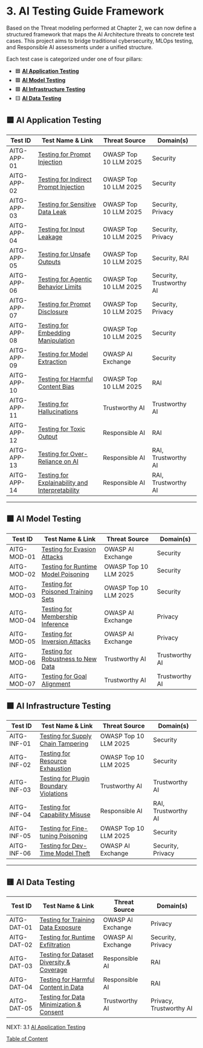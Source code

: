 
# 3. AI Testing Guide Framework

Based on the Threat modeling performed at Chapter 2, we can now define a structured framework that maps the AI Architecture threats to concrete test cases. This project aims to bridge traditional cybersecurity, MLOps testing, and Responsible AI assessments under a unified structure.

Each test case is categorized under one of four pillars:

- 🟦 [**AI Application Testing**](https://github.com/OWASP/www-project-ai-testing-guide/blob/main/Document/content/tests/AI_APPLICATION_TESTING.md)
- 🟪 [**AI Model Testing**](https://github.com/OWASP/www-project-ai-testing-guide/blob/main/Document/content/tests/AI_MODEL_TESTING.md)
- 🟩 [**AI Infrastructure Testing**](https://github.com/OWASP/www-project-ai-testing-guide/blob/main/Document/content/tests/AI_INFRASTRUCTURE_TESTING.md)
- 🟨 [**AI Data Testing**](https://github.com/OWASP/www-project-ai-testing-guide/blob/main/Document/content/tests/AI_DATA_TESTING.md)



## 🟦 AI Application Testing

| Test ID     | Test Name & Link                                                                       | Threat Source           | Domain(s)                             |
|-------------|----------------------------------------------------------------------------------------|-------------------------|---------------------------------------|
| AITG-APP-01 | [Testing for Prompt Injection](https://github.com/OWASP/www-project-ai-testing-guide/blob/main/Document/content/tests/AITG-APP-01_Testing_for_Prompt_Injection.md)             | OWASP Top 10 LLM 2025   | Security                              |
| AITG-APP-02 | [Testing for Indirect Prompt Injection](https://github.com/OWASP/www-project-ai-testing-guide/blob/main/Document/content/tests/AITG-APP-02_Testing_for_Indirect_Prompt_Injection.md)| OWASP Top 10 LLM 2025   | Security                              |
| AITG-APP-03 | [Testing for Sensitive Data Leak](https://github.com/OWASP/www-project-ai-testing-guide/blob/main/Document/content/tests/AITG-APP-03_Testing_for_Sensitive_Data_Leak.md)         | OWASP Top 10 LLM 2025   | Security, Privacy                     |
| AITG-APP-04 | [Testing for Input Leakage](https://github.com/OWASP/www-project-ai-testing-guide/blob/main/Document/content/tests/AITG-APP-04_Testing_for_Input_Leakage.md)                 | OWASP Top 10 LLM 2025   | Security, Privacy                     |
| AITG-APP-05 | [Testing for Unsafe Outputs](https://github.com/OWASP/www-project-ai-testing-guide/blob/main/Document/content/tests/AITG-APP-05_Testing_for_Unsafe_Outputs.md)               | OWASP Top 10 LLM 2025   | Security, RAI                         |
| AITG-APP-06 | [Testing for Agentic Behavior Limits](https://github.com/OWASP/www-project-ai-testing-guide/blob/main/Document/content/tests/AITG-APP-06_Testing_for_Agentic_Behavior_Limits.md)   | OWASP Top 10 LLM 2025   | Security, Trustworthy AI              |
| AITG-APP-07 | [Testing for Prompt Disclosure](https://github.com/OWASP/www-project-ai-testing-guide/blob/main/Document/content/tests/AITG-APP-07_Testing_for_Prompt_Disclosure.md)           | OWASP Top 10 LLM 2025   | Security, Privacy                     |
| AITG-APP-08 | [Testing for Embedding Manipulation](https://github.com/OWASP/www-project-ai-testing-guide/blob/main/Document/content/tests/AITG-APP-08_Testing_for_Embedding_Manipulation.md)     | OWASP Top 10 LLM 2025   | Security                              |
| AITG-APP-09 | [Testing for Model Extraction](https://github.com/OWASP/www-project-ai-testing-guide/blob/main/Document/content/tests/AITG-APP-09_Testing_for_Model_Extraction.md)            | OWASP AI Exchange       | Security                              |
| AITG-APP-10 | [Testing for Harmful Content Bias](https://github.com/OWASP/www-project-ai-testing-guide/blob/main/Document/content/tests/AITG-APP-10_Testing_for_Harmful_Content_Bias.md)       | OWASP Top 10 LLM 2025   | RAI                                   |
| AITG-APP-11 | [Testing for Hallucinations](https://github.com/OWASP/www-project-ai-testing-guide/blob/main/Document/content/tests/AITG-APP-11_Testing_for_Hallucinations.md)              | Trustworthy AI          | Trustworthy AI                        |
| AITG-APP-12 | [Testing for Toxic Output](https://github.com/OWASP/www-project-ai-testing-guide/blob/main/Document/content/tests/AITG-APP-12_Testing_for_Toxic_Output.md)                  | Responsible AI          | RAI                                   |
| AITG-APP-13 | [Testing for Over-Reliance on AI](https://github.com/OWASP/www-project-ai-testing-guide/blob/main/Document/content/tests/AITG-APP-13_Testing_for_Over-Reliance_on_AI.md)         | Responsible AI          | RAI, Trustworthy AI                   |
| AITG-APP-14 | [Testing for Explainability and Interpretability](https://github.com/OWASP/www-project-ai-testing-guide/blob/main/Document/content/tests/AITG-APP-14_Testing_for_Explainability_and_Interpretability.md) | Responsible AI          | RAI, Trustworthy AI                   |

---

## 🟪 AI Model Testing

| Test ID     | Test Name & Link      | Threat Source           | Domain(s) |
|-------------|-----------------------|-------------------------|-----------|
| AITG-MOD-01 | [Testing for Evasion Attacks](https://github.com/OWASP/www-project-ai-testing-guide/blob/main/Document/content/tests/AITG-MOD-01_Testing_for_Evasion_Attacks.md) | OWASP AI Exchange       | Security |
| AITG-MOD-02 | [Testing for Runtime Model Poisoning](https://github.com/OWASP/www-project-ai-testing-guide/blob/main/Document/content/tests/AITG-MOD-02_Testing_for_Runtime_Model_Poisoning.md) | OWASP Top 10 LLM 2025   | Security |
| AITG-MOD-03 | [Testing for Poisoned Training Sets](https://github.com/OWASP/www-project-ai-testing-guide/blob/main/Document/content/tests/AITG-MOD-03_Testing_for_Poisoned_Training_Sets.md) | OWASP Top 10 LLM 2025   | Security |
| AITG-MOD-04 | [Testing for Membership Inference](https://github.com/OWASP/www-project-ai-testing-guide/blob/main/Document/content/tests/AITG-MOD-04_Testing_for_Membership_Inference.md) | OWASP AI Exchange       | Privacy |
| AITG-MOD-05 | [Testing for Inversion Attacks](https://github.com/OWASP/www-project-ai-testing-guide/blob/main/Document/content/tests/AITG-MOD-05_Testing_for_Inversion_Attacks.md) | OWASP AI Exchange       | Privacy |
| AITG-MOD-06 | [Testing for Robustness to New Data](https://github.com/OWASP/www-project-ai-testing-guide/blob/main/Document/content/tests/AITG-MOD-06_Testing_for_Robustness_to_New_Data.md) | Trustworthy AI          | Trustworthy AI |
| AITG-MOD-07 | [Testing for Goal Alignment](https://github.com/OWASP/www-project-ai-testing-guide/blob/main/Document/content/tests/AITG-MOD-07_Testing_for_Goal_Alignment.md) | Trustworthy AI          | Trustworthy AI |

## 🟩 AI Infrastructure Testing

| Test ID     | Test Name & Link      | Threat Source           | Domain(s) |
|-------------|-----------------------|-------------------------|-----------|
| AITG-INF-01 | [Testing for Supply Chain Tampering](https://github.com/OWASP/www-project-ai-testing-guide/blob/main/Document/content/tests/AITG-INF-01_Testing_for_Supply_Chain_Tampering.md) | OWASP Top 10 LLM 2025   | Security |
| AITG-INF-02 | [Testing for Resource Exhaustion](https://github.com/OWASP/www-project-ai-testing-guide/blob/main/Document/content/tests/AITG-INF-02_Testing_for_Resource_Exhaustion.md) | OWASP Top 10 LLM 2025   | Security |
| AITG-INF-03 | [Testing for Plugin Boundary Violations](https://github.com/OWASP/www-project-ai-testing-guide/blob/main/Document/content/tests/AITG-INF-03_Testing_for_Plugin_Boundary_Violations.md) | Trustworthy AI          | Trustworthy AI |
| AITG-INF-04 | [Testing for Capability Misuse](https://github.com/OWASP/www-project-ai-testing-guide/blob/main/Document/content/tests/AITG-INF-04_Testing_for_Capability_Misuse.md) | Responsible AI          | RAI, Trustworthy AI |
| AITG-INF-05 | [Testing for Fine-tuning Poisoning](https://github.com/OWASP/www-project-ai-testing-guide/blob/main/Document/content/tests/AITG-INF-05_Testing_for_Fine-tuning_Poisoning.md) | OWASP Top 10 LLM 2025   | Security |
| AITG-INF-06 | [Testing for Dev-Time Model Theft](https://github.com/OWASP/www-project-ai-testing-guide/blob/main/Document/content/tests/AITG-INF-06_Testing_for_Dev-Time_Model_Theft.md) | OWASP AI Exchange       | Security, Privacy |

---

## 🟨 AI Data Testing

| Test ID     | Test Name & Link      | Threat Source           | Domain(s) |
|-------------|-----------------------|-------------------------|-----------|
| AITG-DAT-01 | [Testing for Training Data Exposure](https://github.com/OWASP/www-project-ai-testing-guide/blob/main/Document/content/tests/AITG-DAT-01_Testing_for_Training_Data_Exposure.md) | OWASP AI Exchange       | Privacy |
| AITG-DAT-02 | [Testing for Runtime Exfiltration](https://github.com/OWASP/www-project-ai-testing-guide/blob/main/Document/content/tests/AITG-DAT-02_Testing_for_Runtime_Exfiltration.md) | OWASP AI Exchange       | Security, Privacy |
| AITG-DAT-03 | [Testing for Dataset Diversity & Coverage](https://github.com/OWASP/www-project-ai-testing-guide/blob/main/Document/content/tests/AITG-DAT-03_Testing_for_Dataset_Diversity_and_Coverage.md) | Responsible AI          | RAI |
| AITG-DAT-04 | [Testing for Harmful Content in Data](https://github.com/OWASP/www-project-ai-testing-guide/blob/main/Document/content/tests/AITG-DAT-04_Testing_for_Harmful_Content_in_Data.md) | Responsible AI          | RAI |
| AITG-DAT-05 | [Testing for Data Minimization & Consent](https://github.com/OWASP/www-project-ai-testing-guide/blob/main/Document/content/tests/AITG-DAT-05_Testing_for_Data_Minimization_and_Consent.md) | Trustworthy AI          | Privacy, Trustworthy AI |




NEXT:
3.1 [AI Application Testing](https://github.com/OWASP/www-project-ai-testing-guide/blob/main/Document/content/tests/AI_APPLICATION_TESTING.md)

[Table of Content](README.md)
